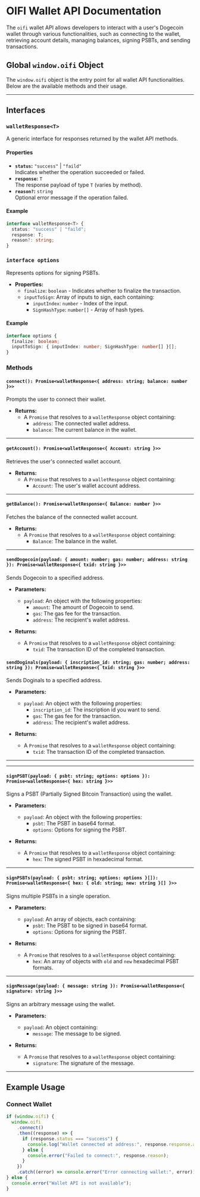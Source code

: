 # OIFI Wallet API Documentation

The `oifi` wallet API allows developers to interact with a user's Dogecoin wallet through various functionalities, such as connecting to the wallet, retrieving account details, managing balances, signing PSBTs, and sending transactions.

## Global `window.oifi` Object

The `window.oifi` object is the entry point for all wallet API functionalities. Below are the available methods and their usage.

---

## Interfaces

### `walletResponse<T>`

A generic interface for responses returned by the wallet API methods.

#### Properties

- **`status`:** `"success"` | `"faild"`  
  Indicates whether the operation succeeded or failed.
- **`response`:** `T`  
  The response payload of type `T` (varies by method).
- **`reason?`:** `string`  
  Optional error message if the operation failed.

#### Example

```typescript
interface walletResponse<T> {
  status: "success" | "faild";
  response: T;
  reason?: string;
}
```

### `interface options`

Represents options for signing PSBTs.

- **Properties:**
  - `finalize`: `boolean` - Indicates whether to finalize the transaction.
  - `inputToSign`: Array of inputs to sign, each containing:
    - `inputIndex`: `number` - Index of the input.
    - `SignHashType`: `number[]` - Array of hash types.

#### Example

```typescript
interface options {
  finalize: boolean;
  inputToSign: { inputIndex: number; SignHashType: number[] }[];
}
```

### Methods

#### `connect(): Promise<walletResponse<{ address: string; balance: number }>>`

Prompts the user to connect their wallet.

- **Returns:**
  - A `Promise` that resolves to a `walletResponse` object containing:
    - `address`: The connected wallet address.
    - `balance`: The current balance in the wallet.

---

#### `getAccount(): Promise<walletResponse<{ Account: string }>>`

Retrieves the user's connected wallet account.

- **Returns:**
  - A `Promise` that resolves to a `walletResponse` object containing:
    - `Account`: The user's wallet account address.

---

#### `getBalance(): Promise<walletResponse<{ Balance: number }>>`

Fetches the balance of the connected wallet account.

- **Returns:**
  - A `Promise` that resolves to a `walletResponse` object containing:
    - `Balance`: The balance in the wallet.

---

#### `sendDogecoin(payload: { amount: number; gas: number; address: string }): Promise<walletResponse<{ txid: string }>>`

Sends Dogecoin to a specified address.

- **Parameters:**

  - `payload`: An object with the following properties:
    - `amount`: The amount of Dogecoin to send.
    - `gas`: The gas fee for the transaction.
    - `address`: The recipient's wallet address.

- **Returns:**
  - A `Promise` that resolves to a `walletResponse` object containing:
    - `txid`: The transaction ID of the completed transaction.

#### `sendDoginals(payload: { inscription_id: string; gas: number; address: string }): Promise<walletResponse<{ txid: string }>>`

Sends Doginals to a specified address.

- **Parameters:**

  - `payload`: An object with the following properties:
    - `inscription_id`: The inscription id you want to send.
    - `gas`: The gas fee for the transaction.
    - `address`: The recipient's wallet address.

- **Returns:**
  - A `Promise` that resolves to a `walletResponse` object containing:
    - `txid`: The transaction ID of the completed transaction.

---

---

#### `signPSBT(payload: { psbt: string; options: options }): Promise<walletResponse<{ hex: string }>>`

Signs a PSBT (Partially Signed Bitcoin Transaction) using the wallet.

- **Parameters:**

  - `payload`: An object with the following properties:
    - `psbt`: The PSBT in base64 format.
    - `options`: Options for signing the PSBT.

- **Returns:**
  - A `Promise` that resolves to a `walletResponse` object containing:
    - `hex`: The signed PSBT in hexadecimal format.

---

#### `signPSBTs(payload: { psbt: string; options: options }[]): Promise<walletResponse<{ hex: { old: string; new: string }[] }>>`

Signs multiple PSBTs in a single operation.

- **Parameters:**

  - `payload`: An array of objects, each containing:
    - `psbt`: The PSBT to be signed in base64 format.
    - `options`: Options for signing the PSBT.

- **Returns:**
  - A `Promise` that resolves to a `walletResponse` object containing:
    - `hex`: An array of objects with `old` and `new` hexadecimal PSBT formats.

---

#### `signMessage(payload: { message: string }): Promise<walletResponse<{ signature: string }>>`

Signs an arbitrary message using the wallet.

- **Parameters:**

  - `payload`: An object containing:
    - `message`: The message to be signed.

- **Returns:**
  - A `Promise` that resolves to a `walletResponse` object containing:
    - `signature`: The signature of the message.

---

## Example Usage

### Connect Wallet

```typescript
if (window.oifi) {
  window.oifi
    .connect()
    .then((response) => {
      if (response.status === "success") {
        console.log("Wallet connected at address:", response.response.address);
      } else {
        console.error("Failed to connect:", response.reason);
      }
    })
    .catch((error) => console.error("Error connecting wallet:", error));
} else {
  console.error("Wallet API is not available");
}
```
